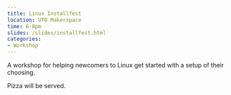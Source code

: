 ```yaml
---
title: Linux Installfest
location: UTD Makerspace
time: 6-8pm
slides: /slides/installfest.html
categories:
- Workshop
---
```


A workshop for helping newcomers to Linux get started with a setup of their
choosing.

Pizza will be served.
